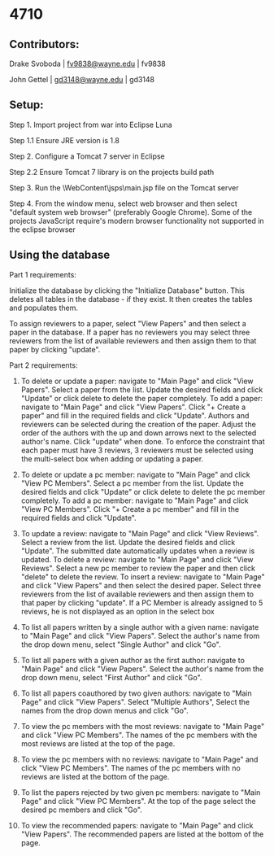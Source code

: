 # 4710

## Contributors:

Drake Svoboda | fv9838@wayne.edu | fv9838

John Gettel   | gd3148@wayne.edu | gd3148

## Setup:

Step 1. Import project from war into Eclipse Luna

Step 1.1 Ensure JRE version is 1.8

Step 2. Configure a Tomcat 7 server in Eclipse

Step 2.2 Ensure Tomcat 7 library is on the projects build path

Step 3. Run the \WebContent\jsps\main.jsp file on the Tomcat server

Step 4. From the window menu, select web browser and then select "default system web browser"
	(preferably Google Chrome). Some of the projects JavaScript require's modern browser functionality not supported in the eclipse browser 

## Using the database

Part 1 requirements:

Initialize the database by clicking the "Initialize Database" button. This deletes
all tables in the database - if they exist. It then creates the tables and populates them.

To assign reviewers to a paper, select "View Papers" and then select a paper in the database.
If a paper has no reviewers you may select three reviewers from the list of available reviewers 
and then assign them to that paper by clicking "update".

Part 2 requirements:

1. To delete or update a paper: navigate to "Main Page" and click "View Papers". Select a paper
from the list. Update the desired fields and click "Update" or click delete to delete the paper
completely.
To add a paper: navigate to "Main Page" and click "View Papers". Click "+ Create a paper" and 
fill in the required fields and click "Update". Authors and reviewers can be selected during the 
creation of the paper. Adjust the order of the authors with the up and down arrows next to the selected 
author's name. Click "update" when done. To enforce the constraint that each paper must have 3 reviews,
3 reviewers must be selected using the multi-select box when adding or updating a paper. 

2. To delete or update a pc member: navigate to "Main Page" and click "View PC Members". Select a 
pc member from the list. Update the desired fields and click "Update" or click delete to delete the 
pc member completely.
To add a pc member: navigate to "Main Page" and click "View PC Members". Click "+ Create a pc member" and 
fill in the required fields and click "Update".

3. To update a review: navigate to "Main Page" and click "View Reviews". Select a 
review from the list. Update the desired fields and click "Update". The submitted date automatically updates when a review is updated. 
To delete a review: navigate to "Main Page" and click "View Reviews". Select a new pc member to review 
the paper and then click "delete" to delete the review. 
To insert a review: navigate to "Main Page" and click "View Papers" and then select the desired paper.
Select three reviewers from the list of available reviewers and then assign them to that paper by clicking "update".
If a PC Member is
already assigned to 5 reviews, he is not displayed as an option in the select box

4. To list all papers written by a single author with a given name: navigate to "Main Page" and click "View Papers". Select the author's name from the drop down menu, select "Single Author" and click "Go". 

5. To list all papers with a given author as the first author: navigate to "Main Page" and click "View Papers". Select the author's name from the drop down menu, select "First Author" and click "Go". 

6. To list all papers coauthored by two given authors: navigate to "Main Page" and click "View Papers". Select "Multiple Authors", Select the names from the drop down menus and click "Go". 

7. To view the pc members with the most reviews: navigate to "Main Page" and click "View PC Members". The names
of the pc members with the most reviews are listed at the top of the page.

8. To view the pc members with no reviews: navigate to "Main Page" and click "View PC Members". The names
of the pc members with no reviews are listed at the bottom of the page.

9. To list the papers rejected by two given pc members: navigate to "Main Page" and click "View PC Members".
At the top of the page select the desired pc members and click "Go".

10. To view the recommended papers: navigate to "Main Page" and click "View Papers". The recommended papers
are listed at the bottom of the page.
